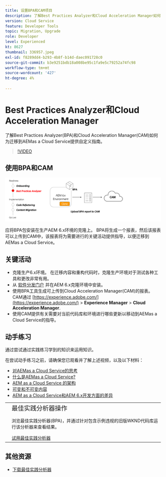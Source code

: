 ```yaml
---
title: 设置BPA和CAM项目
description: 了解Best Practices Analyzer和Cloud Acceleration Manager如何为迁移到AEMas a Cloud Service提供自定义指南。
version: Cloud Service
feature: Developer Tools
topic: Migration, Upgrade
role: Developer
level: Experienced
kt: 8627
thumbnail: 336957.jpeg
exl-id: f8289dd4-b293-4b8f-b14d-daec091728c0
source-git-commit: b3e9251bdb18a008be95c1fa9e5c79252a74fc98
workflow-type: tm+mt
source-wordcount: '427'
ht-degree: 4%

---
```


# Best Practices Analyzer和Cloud Acceleration Manager

了解Best Practices Analyzer(BPA)和Cloud Acceleration Manager(CAM)如何为迁移到AEMas a Cloud Service提供自定义指南。 

>[!VIDEO](https://video.tv.adobe.com/v/336957?quality=12&learn=on)

## 使用BPA和CAM

![BPA和CAM高级图](assets/bpa-cam-diagram.png)

应将BPA包安装在生产AEM 6.x环境的克隆上。 BPA将生成一个报表，然后该报表可以上传到CAM中，该报表将为需要进行的关键活动提供指导，以便迁移到AEMas a Cloud Service。

## 关键活动

+ 克隆生产6.x环境。 在迁移内容和重构代码时，克隆生产环境对于测试各种工具和更改非常有用。
+ 从 [软件分发门户](https://experience.adobe.com/#/downloads/content/software-distribution/en/aemcloud.html) 并在AEM 6.x克隆环境中安装。
+ 使用BPA工具生成可上传到Cloud Acceleration Manager(CAM)的报表。 CAM通过 [https://experience.adobe.com/](https://experience.adobe.com/) > **Experience Manager** > **Cloud Acceleration Manager**.
+ 使用CAM提供有关需要对当前代码库和环境进行哪些更新以移动到AEMas a Cloud Service的指导。

## 动手练习

通过尝试通过实践练习学到的知识来运用知识。

在尝试动手练习之前，请确保您已观看并了解上述视频，以及以下材料：

+ [对AEMas a Cloud Service的思考](./introduction.md)
+ [什么是AEMas a Cloud Service?](https://experienceleague.adobe.com/docs/experience-manager-learn/cloud-service/introduction/what-is-aem-as-a-cloud-service.html?lang=en)
+ [AEM as a Cloud Service 的架构](https://experienceleague.adobe.com/docs/experience-manager-learn/cloud-service/introduction/architecture.html?lang=en)
+ [可变和不可变内容](https://experienceleague.adobe.com/docs/experience-manager-learn/cloud-service/developing/basics/mutable-immutable.html?lang=en)
+ [AEM as a Cloud Service和AEM 6.x开发方面的差异](https://experienceleague.adobe.com/docs/experience-manager-cloud-service/implementing/developing/development-guidelines.html#developing)

<table style="border-width:0">
    <tr>
        <td style="width:150px">
            <a  rel="noreferrer"
                target="_blank"
                href="https://github.com/adobe/aem-cloud-engineering-video-series-exercises/tree/session1-differently#bootcamp---session-1-introduction-and-thinking-differently"><img alt="实践练习GitHub存储库" src="./assets/github.png"/>
            </a>        
        </td>
        <td style="width:100%;margin-bottom:1rem;">
            <div style="font-size:1.25rem;font-weight:400;">最佳实践分析器操作</div>
            <p style="margin:1rem 0">
                浏览最佳实践分析器(BPA)，并通过针对包含示例违规的旧版WKND代码库运行该分析器来查看结果。
            </p>
            <a  rel="noreferrer"
                target="_blank"
                href="https://github.com/adobe/aem-cloud-engineering-video-series-exercises/tree/session1-differently#bootcamp---session-1-introduction-and-thinking-differently" class="spectrum-Button spectrum-Button--primary spectrum-Button--sizeM">
                <span class="spectrum-Button-label has-no-wrap has-text-weight-bold">试用最佳实践分析器</span>
            </a>
        </td>
    </tr>
</table>


## 其他资源

+ [下载最佳实践分析器](https://experience.adobe.com/#/downloads/content/software-distribution/en/aemcloud.html?fulltext=Best*+Practices*+Analyzer*&amp;orderby=%40jcr%3Acontent%2Fjcr%3AlastModified&amp;orderby.sort=desc&amp;layout=list&amp;p.offset=0&amp;p.limit=1)